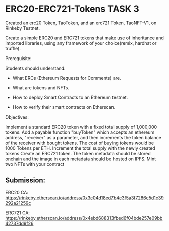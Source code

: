 # ERC20-ERC721-Tokens TASK 3
Created an erc20 Token, TaoToken, and an erc721 Token, TaoNFT-V1, on Rinkeby Testnet.

Create a simple ERC20 and ERC721 tokens that make use of inheritance and imported libraries, using any framework of your choice(remix, hardhat or truffle).

Prerequisite:

Students should understand:

- What ERCs (Ethereum Requests for Comments) are.

- What are tokens and NFTs.

- How to deploy Smart Contracts to an Ethereum testnet.

- How to verify their smart contracts on Etherscan. 

Objectives:

Implement a standard ERC20 token with a fixed total supply of 1,000,000 tokens. Add a payable function "buyToken" which accepts an ethereum address, "receiver" as a parameter, and then increments the token balance of the receiver with bought tokens.  The cost of buying tokens would be 1000 Tokens per ETH. Increment the total supply with the newly created tokens
Create an ERC721 token. The token metadata should be stored onchain and the image in each metadata should be hosted on IPFS. Mint two NFTs with your contract

## Submission:
ERC20 CA: https://rinkeby.etherscan.io/address/0x3c04d18ed7b4c3f5a3f7286e5d1c39292a21259c

ERC721 CA: https://rinkeby.etherscan.io/address/0x4ebd688313fbed6f04bde257e09bb42737dd9f26
 
